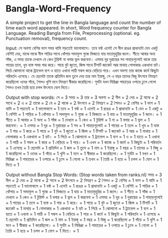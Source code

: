 # Bangla-Word-Frequency
A simple project to get the line in Bangla language and count the number of time each word appeared. 
In short, Word frequency counter for Bangla Language.
Reading Bangla from File, Preprocessing (optional. eg. Punctuation removal), frequency count.

Input:
সে অবশ্য বেশির ভাগ সময় থামি পড়তেই ভালোবাসে। তবে বর্ষা এলেই সে নীল রঙের প্রাধান্যটা যেন একটু বেশিই দেয়, মাঝে মাঝে নীল শাড়ির সাথে খোঁপায় সাদাফুল গুজে ভিজতে যায় মাতামুহুরির জলে। শীতে আবার অন্য সাঁজ, এ সময় তাকে দেখলে যে কেও টুরিস্ট না বলার ভুল করবেনা। এসময় দূর দুরান্তের সব পাহাড়গুলোই থাকে তার পায়ের তলে, খুব ব্যস্ত সময় পার করে। পায়ে বুট জুতো, জিন্স সাথে টিশার্ট জ্যকেট আর মাথায় গোলাকার একখানা হ্যট। পিঠে ঝোলানো থাকে ট্র্যাভেল ব্যগ ও হাতে এখানা লাঠি সম্বল করে বেড়িয়ে পরে।
এখন অবশ্য তার কাজে কর্মে কিছুটা পরিবর্তন এসেছে। যে ছেলেটা তাকে প্রতিদিন জল তুলে দেয় তার নাম ইয়াঙ্গু, সে এ বছর তাদের বিজু উৎসবে নিমন্ত্রণ করেছিলো ওদের গাঁয়ে, শৈলও খুশি মনে নিমন্ত্রণ স্বীকার করেছিলো। সুর্যটা যখন মিরিঞ্জা পাহাড়ের ওপারে ঢুলে গেলো শৈলও তখন তৈরি হয়ে চলল উৎসবে যোগ দিতে।

Output with stop words:
সে = 3
সময় = 3
তার = 3
অবশ্য = 2
নীল = 2
দেয় = 2
মাঝে = 2
সাথে = 2
এ = 2
তাকে = 2
যে = 2
থাকে = 2
উৎসবে = 2
নিমন্ত্রণ = 2
শৈলও = 2
বেশির = 1
ভাগ = 1
থামি = 1
পড়তেই = 1
ভালোবাসে = 1
তবে = 1
বর্ষা = 1
এলেই = 1
রঙের = 1
প্রাধান্যটা = 1
যেন = 1
একটু = 1
বেশিই = 1
শাড়ির = 1
খোঁপায় = 1
সাদাফুল = 1
গুজে = 1
ভিজতে = 1
যায় = 1
মাতামুহুরির = 1
জলে। = 1
শীতে = 1
আবার = 1
অন্য = 1
সাঁজ = 1
দেখলে = 1
কেও = 1
টুরিস্ট = 1
না = 1
বলার = 1
ভুল = 1
করবেনা। = 1
এসময় = 1
দূর = 1
দুরান্তের = 1
সব = 1
পাহাড়গুলোই = 1
পায়ের = 1
তলে = 1
খুব = 1
ব্যস্ত = 1
পার = 1
করে = 1
পায়ে = 1
বুট = 1
জুতো = 1
জিন্স = 1
টিশার্ট = 1
জ্যকেট = 1
আর = 1
মাথায় = 1
গোলাকার = 1
একখানা = 1
হ্যট। = 1
পিঠে = 1
ঝোলানো = 1
ট্র্যাভেল = 1
ব্যগ = 1
ও = 1
হাতে = 1
এখানা = 1
লাঠি = 1
সম্বল = 1
করে = 1
বেড়িয়ে = 1
পরে। = 1
এখন = 1
কাজে = 1
কর্মে = 1
কিছুটা = 1
পরিবর্তন = 1
এসেছে = 1
ছেলেটা = 1
প্রতিদিন = 1
জল = 1
তুলে = 1
নাম = 1
ইয়াঙ্গু = 1
বছর = 1
তাদের = 1
বিজু = 1
করেছিলো = 1
ওদের = 1
গাঁয়ে = 1
খুশি = 1
মনে = 1
স্বীকার = 1
করেছিলো। = 1
সুর্যটা = 1
যখন = 1
মিরিঞ্জা = 1
পাহাড়ের = 1
ওপারে = 1
ঢুলে = 1
গেলো = 1
তখন = 1
তৈরি = 1
হয়ে = 1
চলল = 1
যোগ = 1
দিতে = 1

Output without Bangla Stop Words: (Stop words taken from ranks.nl)
সময় = 3
নীল = 2
দেয় = 2
মাঝে = 2
সাথে = 2
উৎসবে = 2
নিমন্ত্রণ = 2
শৈলও = 2
বেশির = 1
ভাগ = 1
থামি = 1
পড়তেই = 1
ভালোবাসে = 1
বর্ষা = 1
এলেই = 1
রঙের = 1
প্রাধান্যটা = 1
একটু = 1
বেশিই = 1
শাড়ির = 1
খোঁপায় = 1
সাদাফুল = 1
গুজে = 1
ভিজতে = 1
যায় = 1
মাতামুহুরির = 1
জলে। = 1
শীতে = 1
সাঁজ = 1
দেখলে = 1
কেও = 1
টুরিস্ট = 1
বলার = 1
ভুল = 1
করবেনা = 1
এসময় = 1
দূর = 1
দুরান্তের = 1
পাহাড়গুলোই = 1
পায়ের = 1
তলে = 1
ব্যস্ত = 1
পার = 1
করে। = 1
পায়ে = 1
বুট = 1
জুতো = 1
জিন্স = 1
টিশার্ট = 1
জ্যকেট = 1
মাথায় = 1
গোলাকার = 1
একখানা = 1
হ্যট = 1
পিঠে = 1
ঝোলানো = 1
ট্র্যাভেল = 1
ব্যগ = 1
হাতে = 1
এখানা = 1
লাঠি = 1
সম্বল = 1
বেড়িয়ে = 1
পরে = 1
কর্মে = 1
কিছুটা = 1
পরিবর্তন = 1
এসেছে = 1
ছেলেটা = 1
প্রতিদিন = 1
জল = 1
নাম = 1
ইয়াঙ্গু = 1
বছর = 1
বিজু = 1
করেছিলো = 1
গাঁয়ে = 1
খুশি = 1
মনে = 1
স্বীকার = 1
করেছিলো। = 1
সুর্যটা = 1
মিরিঞ্জা = 1
পাহাড়ের = 1
ওপারে = 1
ঢুলে = 1
গেলো = 1
তৈরি = 1
হয়ে = 1
চলল = 1
যোগ = 1
দিতে। = 1
